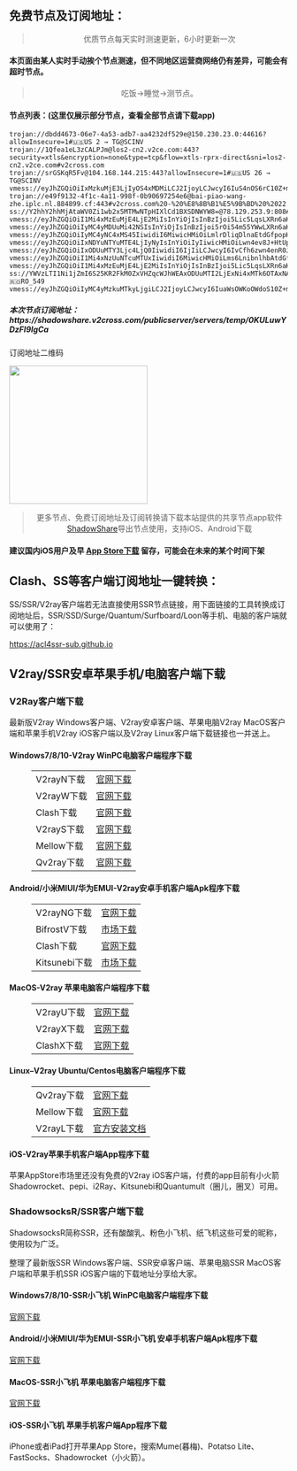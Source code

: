 
<h2>免费节点及订阅地址：</h2>
<blockquote>
<p style="text-align: center;">优质节点每天实时测速更新，6小时更新一次</p>
</blockquote>
<h4>本页面由某人实时手动挨个节点测速，但不同地区运营商网络仍有差异，可能会有超时节点。</h4>
<blockquote>
<p style="text-align: center;">吃饭->睡觉->测节点。</p>
</blockquote>
<h4>节点列表：(这里仅展示部分节点，查看全部节点请下载app)</h4>

```vmess://eyJhZGQiOiJjaW5keS5tYXJ5dGh1bnQueHl6IiwidiI6IjIiLCJwcyI6IlJlbGF5X/Cfh7rwn4e4VVMt8J+HuvCfh7hVU18xMjk5IiwicG9ydCI6NTUwNTMsImlkIjoiYmEzZTAyMmEtZDZmNS00ODczLThmMDYtMjA0YTFhNWY0ZjMzIiwiYWlkIjoiMCIsIm5ldCI6IndzIiwidHlwZSI6IiIsImhvc3QiOiJjaW5keS5tYXJ5dGh1bnQueHl6IiwicGF0aCI6Ii8iLCJ0bHMiOiIifQ==
trojan://dbdd4673-06e7-4a53-adb7-aa4232df529e@150.230.23.0:44616?allowInsecure=1#🇺🇸US 2 → TG@SCINV
trojan://1Qfea1eL3zCALPJm@los2-cn2.v2ce.com:443?security=xtls&encryption=none&type=tcp&flow=xtls-rprx-direct&sni=los2-cn2.v2ce.com#v2cross.com
trojan://srGSKqR5Fv@104.168.144.215:443?allowInsecure=1#🇺🇸US 26 → TG@SCINV
vmess://eyJhZGQiOiIxMzkuMjE3LjIyOS4xMDMiLCJ2IjoyLCJwcyI6IuS4nOS6rC10Z+mikemBkzpAYnBqengyLTI3IiwicG9ydCI6IjUyMjkyIiwiaWQiOiIwYjQ1ZGViMy01YTc0LTM4YTEtYmY1OS00ZTQ1Y2FmMmE2MjAiLCJhaWQiOiIyIiwic2N5IjoiYXV0byIsIm5ldCI6InRjcCIsInR5cGUiOiIiLCJ0bHMiOiIifQ==
trojan://e49f9132-4f1c-4a11-998f-0b90697254e6@bai-piao-wang-zhe.iplc.nl.884899.cf:443#v2cross.com%20-%20%E8%8B%B1%E5%9B%BD%20%2022
ss://Y2hhY2hhMjAtaWV0Zi1wb2x5MTMwNTpHIXlCd1BXSDNWYW8=@78.129.253.9:808#%E4%BB%98%E8%B4%B9%E6%8E%A8%E8%8D%90%3Adlj.tf%2Fssrsub__14
vmess://eyJhZGQiOiI1Mi4xMzEuMjE4LjE2MiIsInYiOjIsInBzIjoi5Lic5LqsLXRn6aKR6YGTOkBicGp6eDItMTciLCJwb3J0IjoiNTIyMDMiLCJpZCI6IjBiNDVkZWIzLTVhNzQtMzhhMS1iZjU5LTRlNDVjYWYyYTYyMCIsImFpZCI6IjIiLCJzY3kiOiJhdXRvIiwibmV0IjoidGNwIiwidHlwZSI6IiIsInRscyI6IiJ9
vmess://eyJhZGQiOiIyMC4yMDUuMi42NSIsInYiOjIsInBzIjoi5rOi54m55YWwLXRn6aKR6YGTOkBicGp6eDItMzYiLCJwb3J0IjoiNTIzMzQiLCJpZCI6IjBiNDVkZWIzLTVhNzQtMzhhMS1iZjU5LTRlNDVjYWYyYTYyMCIsImFpZCI6IjIiLCJzY3kiOiJhdXRvIiwibmV0IjoidGNwIiwidHlwZSI6IiIsInRscyI6IiJ9
vmess://eyJhZGQiOiIyMC4yNC4xMS45IiwidiI6MiwicHMiOiLmlrDliqDlnaEtdGfpopHpgZM6QGJwanp4Mi0xIiwicG9ydCI6IjExMjI0IiwiaWQiOiIwYjQ1ZGViMy01YTc0LTM4YTEtYmY1OS00ZTQ1Y2FmMmE2MjAiLCJhaWQiOiIyIiwic2N5IjoiYXV0byIsIm5ldCI6InRjcCIsInR5cGUiOiIiLCJ0bHMiOiIifQ==
vmess://eyJhZGQiOiIxNDYuNTYuMTE4LjIyNyIsInYiOiIyIiwicHMiOiLwn4ev8J+HtUpQXzM0MCIsInBvcnQiOjIwNTIsImlkIjoiNDQ4YTkwODctMjhmMy00ZmU0LWZhNDktMzZjOTEyZTBmNDk4IiwiYWlkIjoiMCIsIm5ldCI6IndzIiwidHlwZSI6IiIsImhvc3QiOiIiLCJwYXRoIjoiL3VwZGF0ZSIsInRscyI6IiJ9
vmess://eyJhZGQiOiIxODUuMTY3Ljc4LjQ0IiwidiI6IjIiLCJwcyI6IvCfh6zwn4enR0JfMjg5IiwicG9ydCI6MTkxMTYsImlkIjoiZjVhODhiNGEtYzU3OC00NjYwLWM3ZTItOWI4OTdiOTg0MmM5IiwiYWlkIjoiMCIsIm5ldCI6InRjcCIsInR5cGUiOiIiLCJob3N0IjoiIiwicGF0aCI6Ii8iLCJ0bHMiOiIifQ==
vmess://eyJhZGQiOiI1Mi4xNzUuNTcuMTUxIiwidiI6MiwicHMiOiLms6LnibnlhbAtdGfpopHpgZM6QGJwanp4Mi0zMiIsInBvcnQiOiI1MjIyMiIsImlkIjoiMGI0NWRlYjMtNWE3NC0zOGExLWJmNTktNGU0NWNhZjJhNjIwIiwiYWlkIjoiMiIsInNjeSI6ImF1dG8iLCJuZXQiOiJ0Y3AiLCJ0eXBlIjoiIiwidGxzIjoiIn0=
vmess://eyJhZGQiOiI1Mi4xMzEuMjE4LjE2MiIsInYiOjIsInBzIjoi5Lic5LqsLXRn6aKR6YGTOkBicGp6eDItMTYiLCJwb3J0IjoiNTIyODMiLCJpZCI6IjBiNDVkZWIzLTVhNzQtMzhhMS1iZjU5LTRlNDVjYWYyYTYyMCIsImFpZCI6IjIiLCJzY3kiOiJhdXRvIiwibmV0IjoidGNwIiwidHlwZSI6IiIsInRscyI6IiJ9
ss://YWVzLTI1Ni1jZmI6S25KR2FkM0ZxVHZqcWJhWEAxODUuMTI2LjExNi4xMTk6OTAxNA==#🇷🇴RO_549
vmess://eyJhZGQiOiIyMC4yMzkuMTkyLjgiLCJ2IjoyLCJwcyI6IuaWsOWKoOWdoS10Z+mikemBkzpAYnBqengyLTQ1IiwicG9ydCI6IjExMjIzIiwiaWQiOiIwYjQ1ZGViMy01YTc0LTM4YTEtYmY1OS00ZTQ1Y2FmMmE2MjAiLCJhaWQiOiIyIiwic2N5IjoiYXV0byIsIm5ldCI6InRjcCIsInR5cGUiOiIiLCJ0bHMiOiIifQ==
```
<h5>本次节点订阅地址：https://shadowshare.v2cross.com/publicserver/servers/temp/0KULuwYDzFl9IgCa</h5>
<p>订阅地址二维码</p>
<img src='http://shadowshare.v2cross.com/qrcode.png' width=250 height=250>
<blockquote style='text-align: center;'>更多节点、免费订阅地址及订阅转换请下载本站提供的共享节点app软件<a href='https://shadowshare.v2cross.com'>ShadowShare</a>导出节点使用，支持iOS、Android下载</blockquote>
<h4>建议国内iOS用户及早 <a href='https://apps.apple.com/cn/app/shadowshare/id1612647259'>App Store下载</a> 留存，可能会在未来的某个时间下架</h4>

<div class="nv-content-wrap entry-content">
<h2>Clash、SS等客户端订阅地址一键转换：</h2>
<p>SS/SSR/V2ray客户端若无法直接使用SSR节点链接，用下面链接的工具转换成订阅地址后，SSR/SSD/Surge/Quantum/Surfboard/Loon等手机、电脑的客户端就可以使用了：</p>
<p><a href="https://acl4ssr-sub.github.io" target="_blank" rel="noreferrer noopener nofollow">https://acl4ssr-sub.github.io</a></p>
<h2>V2ray/SSR安卓苹果手机/电脑客户端下载</h2>
<h3>V2Ray客户端下载</h3>
<p>最新版V2ray Windows客户端、V2ray安卓客户端、苹果电脑V2ray MacOS客户端和苹果手机V2ray iOS客户端以及V2ray Linux客户端下载链接也一并送上。</p>
<h4>Windows7/8/10-<strong>V2ray WinPC电脑客户端</strong>程序下载</h4>
<figure class="wp-block-table alignwide is-style-stripes"><table><tbody><tr><td>V2rayN下载</td><td><a href="https://github.com/2dust/v2rayN/releases" target="_blank" rel="noreferrer noopener">官网下载</a></td></tr><tr><td>V2rayW下载</td><td><a href="https://github.com/Cenmrev/V2RayW/releases" target="_blank" rel="noreferrer noopener">官网下载</a></td></tr><tr><td>Clash下载</td><td><a href="https://github.com/Fndroid/clash_for_windows_pkg/releases" target="_blank" rel="noreferrer noopener">官网下载</a></td></tr><tr><td>V2rayS下载</td><td><a href="https://github.com/Shinlor/V2RayS/releases" target="_blank" rel="noreferrer noopener">官网下载</a></td></tr><tr><td>Mellow下载</td><td><a href="https://github.com/mellow-io/mellow/releases" target="_blank" rel="noreferrer noopener">官网下载</a></td></tr><tr><td>Qv2ray下载</td><td><a href="https://github.com/Qv2ray/Qv2ray" target="_blank" rel="noreferrer noopener">官网下载</a></td></tr></tbody></table></figure>
<h4><strong>Android/小米MIUI/华为EMUI-V2ray安卓手机客户端</strong>Apk程序下载</h4>
<figure class="wp-block-table alignwide is-style-stripes"><table><tbody><tr><td>V2rayNG下载</td><td><a href="https://github.com/2dust/v2rayNG/releases" target="_blank" rel="noreferrer noopener">官网下载</a></td></tr><tr><td>BifrostV下载</td><td><a rel="noreferrer noopener" href="https://www.appsapk.com/downloading/latest/com.github.dawndiy.bifrostv-0.6.8.apk" target="_blank">市场下载</a></td></tr><tr><td>Clash下载</td><td><a href="https://github.com/Kr328/ClashForAndroid/releases" target="_blank" rel="noreferrer noopener">官网下载</a></td></tr><tr><td>Kitsunebi下载</td><td><a rel="noreferrer noopener" href="https://apkpure.com/kitsunebi/fun.kitsunebi.kitsunebi4android" target="_blank">市场下载</a></td></tr></tbody></table></figure>
<h4><strong>MacOS-V2ray <strong>苹果电脑</strong>客户端</strong>程序下载</h4>
<figure class="wp-block-table alignwide is-style-stripes"><table><tbody><tr><td>V2rayU下载</td><td><a href="https://github.com/yanue/V2rayU/releases" target="_blank" rel="noreferrer noopener">官网下载</a></td></tr><tr><td>V2rayX下载</td><td><a href="https://github.com/Cenmrev/V2RayX/releases" target="_blank" rel="noreferrer noopener">官网下载</a></td></tr><tr><td>ClashX下载</td><td><a href="https://github.com/yichengchen/clashX/releases" target="_blank" rel="noreferrer noopener">官网下载</a></td></tr></tbody></table></figure>
<h4><strong>Linux</strong>–<strong>V2ray Ubuntu/Centos电脑客户端</strong>程序下载</h4>
<figure class="wp-block-table alignwide is-style-stripes"><table><tbody><tr><td>Qv2ray下载</td><td><a href="https://github.com/Qv2ray/Qv2ray" target="_blank" rel="noreferrer noopener">官网下载</a></td></tr><tr><td>Mellow下载</td><td><a href="https://github.com/mellow-io/mellow/releases" target="_blank" rel="noreferrer noopener">官网下载</a></td></tr><tr><td>V2rayL下载</td><td><a rel="noreferrer noopener" href="https://github.com/jiangxufeng/v2rayL" target="_blank">官方安装文档</a></td></tr></tbody></table></figure>
<h4>iOS-<strong>V2ray苹果<strong>手机客户端</strong>App程序</strong>下载</h4>
<p>苹果AppStore市场里还没有免费的V2ray iOS客户端，付费的app目前有小火箭Shadowrocket、pepi、i2Ray、Kitsunebi和Quantumult（圈儿，圈叉）可用。</p>
<h3>ShadowsocksR/SSR客户端下载</h3>
<p>ShadowsocksR简称SSR，还有酸酸乳、粉色小飞机、纸飞机这些可爱的昵称，使用较为广泛。</p>
<p>整理了最新版SSR Windows客户端、SSR安卓客户端、苹果电脑SSR MacOS客户端和苹果手机SSR iOS客户端的下载地址分享给大家。</p>
<h4><strong>Windows7/8/10-<strong>SSR小飞机 WinPC电脑客户端</strong>程序下载</strong></h4>
<p><a rel="noreferrer noopener" href="https://github.com/shadowsocksrr/shadowsocksr-csharp/releases" target="_blank">官网下载</a></p>
<h4><strong><strong>Android/小米MIUI/华为EMUI-SSR小飞机 安卓手机客户端</strong>Apk程序下载</strong></h4>
<p><a rel="noreferrer noopener" href="https://github.com/shadowsocksrr/shadowsocksr-android/releases" target="_blank">官网下载</a></p>
<h4><strong><strong>MacOS-SSR小飞机 苹果电脑客户端</strong>程序下载</strong></h4>
<p><a href="https://github.com/qinyuhang/ShadowsocksX-NG-R/releases" target="_blank" rel="noreferrer noopener">官网下载</a></p>
<h4><strong>iOS-<strong>SSR小飞机 苹果手机客户端App程序</strong></strong>下载</h4>
<p>iPhone或者iPad打开苹果App Store，搜索Mume(暮梅)、Potatso Lite、FastSocks、Shadowrocket（小火箭）。</p>
